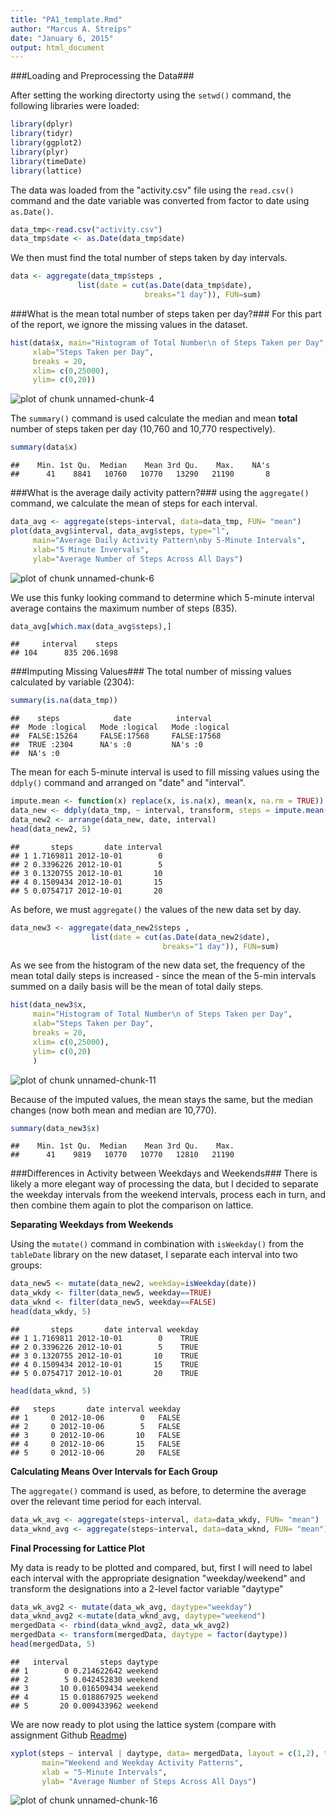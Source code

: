```yaml
---
title: "PA1_template.Rmd"
author: "Marcus A. Streips"
date: "January 6, 2015"
output: html_document
---
```

###Loading and Preprocessing the Data###

After setting the working directorty using the ```setwd()``` command, the following libraries were loaded:  



```r
library(dplyr)
library(tidyr)
library(ggplot2)
library(plyr)
library(timeDate)
library(lattice)
```
The data was loaded from the "activity.csv" file using the `read.csv()` command and the date variable was converted from factor to date using `as.Date()`. 


```r
data_tmp<-read.csv("activity.csv")
data_tmp$date <- as.Date(data_tmp$date)
```

We then must find the total number of steps taken by day intervals.


```r
data <- aggregate(data_tmp$steps , 
               list(date = cut(as.Date(data_tmp$date), 
                              breaks="1 day")), FUN=sum)
```

###What is the mean total number of steps taken per day?###
For this part of the report, we ignore the missing values in the dataset.  



```r
hist(data$x, main="Histogram of Total Number\n of Steps Taken per Day", 
     xlab="Steps Taken per Day",
     breaks = 20,
     xlim= c(0,25000),
     ylim= c(0,20))
```

![plot of chunk unnamed-chunk-4](figure/unnamed-chunk-4-1.png) 

The `summary()` command is used calculate the median and mean **total** number of steps taken per day (10,760 and 10,770 respectively). 

```r
summary(data$x)
```

```
##    Min. 1st Qu.  Median    Mean 3rd Qu.    Max.    NA's 
##      41    8841   10760   10770   13290   21190       8
```

###What is the average daily activity pattern?###
using the `aggregate()` command, we calculate the mean of steps for each interval.

```r
data_avg <- aggregate(steps~interval, data=data_tmp, FUN= "mean")
plot(data_avg$interval, data_avg$steps, type="l", 
     main="Average Daily Activity Pattern\nby 5-Minute Intervals", 
     xlab="5 Minute Invervals",
     ylab="Average Number of Steps Across All Days")
```

![plot of chunk unnamed-chunk-6](figure/unnamed-chunk-6-1.png) 

We use this funky looking command to determine which 5-minute interval average contains the maximum number of steps (835). 

```r
data_avg[which.max(data_avg$steps),]
```

```
##     interval    steps
## 104      835 206.1698
```

###Imputing Missing Values###
The total number of missing values calculated by variable (2304):

```r
summary(is.na(data_tmp))
```

```
##    steps            date          interval      
##  Mode :logical   Mode :logical   Mode :logical  
##  FALSE:15264     FALSE:17568     FALSE:17568    
##  TRUE :2304      NA's :0         NA's :0        
##  NA's :0
```
The mean for each 5-minute interval is used to fill missing values using the `ddply()` command and arranged on "date" and "interval".

```r
impute.mean <- function(x) replace(x, is.na(x), mean(x, na.rm = TRUE))
data_new <- ddply(data_tmp, ~ interval, transform, steps = impute.mean(steps))
data_new2 <- arrange(data_new, date, interval)
head(data_new2, 5)
```

```
##       steps       date interval
## 1 1.7169811 2012-10-01        0
## 2 0.3396226 2012-10-01        5
## 3 0.1320755 2012-10-01       10
## 4 0.1509434 2012-10-01       15
## 5 0.0754717 2012-10-01       20
```
As before, we must `aggregate()` the values of the new data set by day.

```r
data_new3 <- aggregate(data_new2$steps , 
                  list(date = cut(as.Date(data_new2$date), 
                                  breaks="1 day")), FUN=sum)
```
As we see from the histogram of the new data set, the frequency of the mean total daily steps is increased - since the mean of the 5-min intervals summed on a daily basis will be the mean of total daily steps.


```r
hist(data_new3$x,
     main="Histogram of Total Number\n of Steps Taken per Day", 
     xlab="Steps Taken per Day",
     breaks = 20,
     xlim= c(0,25000),
     ylim= c(0,20)
     )
```

![plot of chunk unnamed-chunk-11](figure/unnamed-chunk-11-1.png) 
  
  
Because of the imputed values, the mean stays the same, but the median changes (now both mean and median are 10,770).

```r
summary(data_new3$x)
```

```
##    Min. 1st Qu.  Median    Mean 3rd Qu.    Max. 
##      41    9819   10770   10770   12810   21190
```

###Differences in Activity between Weekdays and Weekends###
There is likely a more elegant way of processing the data, but I decided to separate the weekday intervals from the weekend intervals, process each in turn, and then combine them again to plot the comparison on lattice. 

**Separating Weekdays from Weekends**  
  

Using the `mutate()` command in combination with `isWeekday()` from the `tableDate` library on the new dataset, I separate each interval into two groups:

```r
data_new5 <- mutate(data_new2, weekday=isWeekday(date))
data_wkdy <- filter(data_new5, weekday==TRUE)
data_wknd <- filter(data_new5, weekday==FALSE)
head(data_wkdy, 5)
```

```
##       steps       date interval weekday
## 1 1.7169811 2012-10-01        0    TRUE
## 2 0.3396226 2012-10-01        5    TRUE
## 3 0.1320755 2012-10-01       10    TRUE
## 4 0.1509434 2012-10-01       15    TRUE
## 5 0.0754717 2012-10-01       20    TRUE
```

```r
head(data_wknd, 5)
```

```
##   steps       date interval weekday
## 1     0 2012-10-06        0   FALSE
## 2     0 2012-10-06        5   FALSE
## 3     0 2012-10-06       10   FALSE
## 4     0 2012-10-06       15   FALSE
## 5     0 2012-10-06       20   FALSE
```

**Calculating Means Over Intervals for Each Group**  
  
The `aggregate()` command is used, as before, to determine the average over the relevant time period for each interval. 


```r
data_wk_avg <- aggregate(steps~interval, data=data_wkdy, FUN= "mean")
data_wknd_avg <- aggregate(steps~interval, data=data_wknd, FUN= "mean")
```

**Final Processing for Lattice Plot**  
  
My data is ready to be plotted and compared, but, first I will need to label each interval with the appropriate designation "weekday/weekend" and transform the designations into a 2-level factor variable "daytype"

```r
data_wk_avg2 <- mutate(data_wk_avg, daytype="weekday")
data_wknd_avg2 <-mutate(data_wknd_avg, daytype="weekend")
mergedData <- rbind(data_wknd_avg2, data_wk_avg2)
mergedData <- transform(mergedData, daytype = factor(daytype))
head(mergedData, 5)
```

```
##   interval       steps daytype
## 1        0 0.214622642 weekend
## 2        5 0.042452830 weekend
## 3       10 0.016509434 weekend
## 4       15 0.018867925 weekend
## 5       20 0.009433962 weekend
```

We are now ready to plot using the lattice system (compare with assignment Github [Readme](https://github.com/mastreips/RepData_PeerAssessment1))


```r
xyplot(steps ~ interval | daytype, data= mergedData, layout = c(1,2), type="l",
       main="Weekend and Weekday Activity Patterns",
       xlab = "5-Minute Intervals",
       ylab= "Average Number of Steps Across All Days")
```

![plot of chunk unnamed-chunk-16](figure/unnamed-chunk-16-1.png) 
